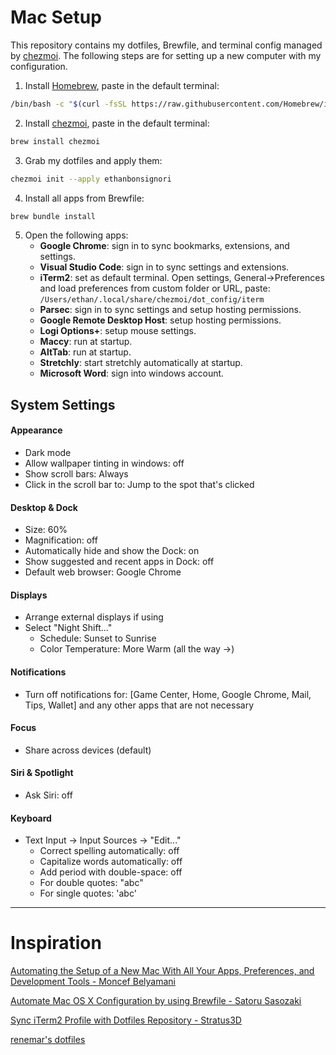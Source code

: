 # Mac Setup

This repository contains my dotfiles, Brewfile, and terminal config managed by [chezmoi](https://www.chezmoi.io/). The following steps are for setting up a new computer with my configuration.

1. Install [Homebrew](https://brew.sh/), paste in the default terminal:

```bash
/bin/bash -c "$(curl -fsSL https://raw.githubusercontent.com/Homebrew/install/HEAD/install.sh)"
```

2. Install [chezmoi](https://www.chezmoi.io/), paste in the default terminal:

```bash
brew install chezmoi
```

3. Grab my dotfiles and apply them:

```bash
chezmoi init --apply ethanbonsignori
```

4. Install all apps from Brewfile:

```bash
brew bundle install
```

5. Open the following apps:
   - **Google Chrome**: sign in to sync bookmarks, extensions, and settings.
   - **Visual Studio Code**: sign in to sync settings and extensions.
   - **iTerm2**: set as default terminal. Open settings, General->Preferences and load preferences from custom folder or URL,
     paste: `/Users/ethan/.local/share/chezmoi/dot_config/iterm`
   - **Parsec**: sign in to sync settings and setup hosting permissions.
   - **Google Remote Desktop Host**: setup hosting permissions.
   - **Logi Options+**: setup mouse settings.
   - **Maccy**: run at startup.
   - **AltTab**: run at startup.
   - **Stretchly**: start stretchly automatically at startup.
   - **Microsoft Word**: sign into windows account.

## System Settings

#### Appearance

- Dark mode
- Allow wallpaper tinting in windows: off
- Show scroll bars: Always
- Click in the scroll bar to: Jump to the spot that's clicked

#### Desktop & Dock

- Size: 60%
- Magnification: off
- Automatically hide and show the Dock: on
- Show suggested and recent apps in Dock: off
- Default web browser: Google Chrome

#### Displays

- Arrange external displays if using
- Select "Night Shift..."
  - Schedule: Sunset to Sunrise
  - Color Temperature: More Warm (all the way ->)

#### Notifications

- Turn off notifications for: [Game Center, Home, Google Chrome, Mail, Tips, Wallet] and any other apps that are not necessary

#### Focus

- Share across devices (default)

#### Siri & Spotlight

- Ask Siri: off

#### Keyboard

- Text Input -> Input Sources -> "Edit..."
  - Correct spelling automatically: off
  - Capitalize words automatically: off
  - Add period with double-space: off
  - For double quotes: "abc"
  - For single quotes: 'abc'

---

# Inspiration

<u>[Automating the Setup of a New Mac With All Your Apps, Preferences, and Development Tools - Moncef Belyamani](https://www.moncefbelyamani.com/automating-the-setup-of-a-new-mac-with-all-your-apps-preferences-and-development-tools/)

[Automate Mac OS X Configuration by using Brewfile - Satoru Sasozaki](https://medium.com/@satorusasozaki/automate-mac-os-x-configuration-by-using-brewfile-58a78ce5cc53)

[Sync iTerm2 Profile with Dotfiles Repository - Stratus3D](http://stratus3d.com/blog/2015/02/28/sync-iterm2-profile-with-dotfiles-repository/)

[renemar's dotfiles](https://github.com/renemarc/dotfiles/)
</u>
